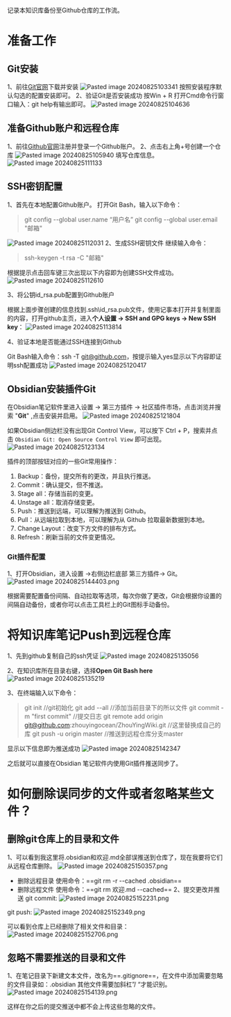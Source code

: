 
记录本知识库备份至Github仓库的工作流。

# 准备工作

## Git安装

1、前往[Git官网](https://git-scm.com/downloads)下载并安装
![Pasted image 20240825103341](https://zhouyingwiki-1329003762.cos.ap-guangzhou.myqcloud.com/wiki-pictures/Pasted%20image%2020240825103341.png)
按照安装程序默认勾选的配置安装即可。
2、验证Git是否安装成功
按Win + R 打开Cmd命令行窗口输入：git help有输出即可。
![Pasted image 20240825104636](https://zhouyingwiki-1329003762.cos.ap-guangzhou.myqcloud.com/wiki-pictures/Pasted%20image%2020240825104636.png)

## 准备Github账户和远程仓库

1、前往[Github官网](https://github.com/)注册并登录一个Github账户。
2、点击右上角+号创建一个仓库
![Pasted image 20240825105940](https://zhouyingwiki-1329003762.cos.ap-guangzhou.myqcloud.com/wiki-pictures/Pasted%20image%2020240825105940.png)
填写仓库信息。
![Pasted image 20240825111133](https://zhouyingwiki-1329003762.cos.ap-guangzhou.myqcloud.com/wiki-pictures/Pasted%20image%2020240825111133.png)

## SSH密钥配置

1、首先在本地配置Github账户。
打开Git Bash，输入以下命令：
>git config --global user.name “用户名”
>git config --global user.email "邮箱"

![Pasted image 20240825112031](https://zhouyingwiki-1329003762.cos.ap-guangzhou.myqcloud.com/wiki-pictures/Pasted%20image%2020240825112031.png)
2、生成SSH密钥文件
继续输入命令：
> ssh-keygen -t rsa -C "邮箱"

根据提示点击回车键三次出现以下内容即为创建SSH文件成功。
![Pasted image 20240825112610](https://zhouyingwiki-1329003762.cos.ap-guangzhou.myqcloud.com/wiki-pictures/Pasted%20image%2020240825112610.png)

3、将公钥id_rsa.pub配置到Github账户

根据上面步骤创建的信息找到.ssh\id_rsa.pub文件，使用记事本打开并复制里面的内容，打开github主页，进入**个人设置 -> SSH and GPG keys -> New SSH key**：
![Pasted image 20240825113814](https://zhouyingwiki-1329003762.cos.ap-guangzhou.myqcloud.com/wiki-pictures/Pasted%20image%2020240825113814.png)

4、验证本地是否能通过SSH连接到Github

Git Bash输入命令：ssh -T git@github.com，按提示输入yes显示以下内容即证明ssh配置成功
![Pasted image 20240825120417](https://zhouyingwiki-1329003762.cos.ap-guangzhou.myqcloud.com/wiki-pictures/Pasted%20image%2020240825120417.png)

## Obsidian安装插件Git

在Obsidian笔记软件里进入设置 -> 第三方插件 -> 社区插件市场，点击浏览并搜索 "**Git**" ,点击安装并启用。
![Pasted image 20240825121804](https://zhouyingwiki-1329003762.cos.ap-guangzhou.myqcloud.com/wiki-pictures/Pasted%20image%2020240825121804.png)

如果Obsidian侧边栏没有出现Git Control View，可以按下 Ctrl + P，搜索并点击 `Obsidian Git: Open Source Control View` 即可出现。
![Pasted image 20240825123134](https://zhouyingwiki-1329003762.cos.ap-guangzhou.myqcloud.com/wiki-pictures/Pasted%20image%2020240825123134.png)

插件的顶部按钮对应的一些Git常用操作：
1. Backup：备份，提交所有的更改，并且执行推送。
2. Commit：确认提交，但不推送。
3. Stage all：存储当前的变更。
4. Unstage all：取消存储变更。
5. Push：推送到远端，可以理解为推送到 Github。
6. Pull：从远端拉取到本地，可以理解为从 Github 拉取最新数据到本地。
7. Change Layout：改变下方文件的排布方式。
8. Refresh：刷新当前的文件变更情况。
### Git插件配置

1、打开Obsidian，进入设置 ->右侧边栏底部 第三方插件-> Git。
![Pasted image 20240825144403.png](https://zhouyingwiki-1329003762.cos.ap-guangzhou.myqcloud.com/wiki-pictures/Pasted%20image%2020240825144403.png)

根据需要配置备份间隔、自动拉取等选项，每次你做了更改，Git会根据你设置的间隔自动备份，或者你可以点击工具栏上的Git图标手动备份。
# 将知识库笔记Push到远程仓库

1、先到github复制自己的ssh凭证
![Pasted image 20240825135056](https://zhouyingwiki-1329003762.cos.ap-guangzhou.myqcloud.com/wiki-pictures/Pasted%20image%2020240825135056.png)

2、在知识库所在目录右键，选择**Open Git Bash here**
![Pasted image 20240825135219](https://zhouyingwiki-1329003762.cos.ap-guangzhou.myqcloud.com/wiki-pictures/Pasted%20image%2020240825135219.png)

3、在终端输入以下命令：

>git init  //git初始化
>git add --all //添加当前目录下的所以文件
>git commit -m "first commit" //提交日志
>git remote add origin git@github.com:zhouyingocean/ZhouYingWiki.git     //这里替换成自己的库
>git push -u origin master  //推送到远程仓库分支master

显示以下信息即为推送成功
![Pasted image 20240825142347](https://zhouyingwiki-1329003762.cos.ap-guangzhou.myqcloud.com/wiki-pictures/Pasted%20image%2020240825142347.png)

之后就可以直接在Obsidian 笔记软件内使用Git插件推送同步了。
# 如何删除误同步的文件或者忽略某些文件？

## 删除git仓库上的目录和文件

1、可以看到我这里将.obsidian和欢迎.md全部误推送到仓库了，现在我要将它们从远程仓库删除。
![Pasted image 20240825150357.png](https://zhouyingwiki-1329003762.cos.ap-guangzhou.myqcloud.com/wiki-pictures/Pasted%20image%2020240825150357.png)

- 删除远程目录
使用命令：==git rm -r --cached .obsidian==
- 删除远程文件
使用命令：==git rm 欢迎.md --cached==
2、提交更改并推送
git commit:
![Pasted image 20240825152231.png](https://zhouyingwiki-1329003762.cos.ap-guangzhou.myqcloud.com/wiki-pictures/Pasted%20image%2020240825152231.png)

git push:
![Pasted image 20240825152349.png](https://zhouyingwiki-1329003762.cos.ap-guangzhou.myqcloud.com/wiki-pictures/Pasted%20image%2020240825152349.png)

可以看到仓库上已经删除了相关文件和目录：
![Pasted image 20240825152706.png](https://zhouyingwiki-1329003762.cos.ap-guangzhou.myqcloud.com/wiki-pictures/Pasted%20image%2020240825152706.png)


## 忽略不需要推送的目录和文件

1、在笔记目录下新建文本文件，改名为==.gitignore==，在文件中添加需要忽略的文件目录如：.obsidian
其他文件需要加斜杠”/ “才能识别。
![Pasted image 20240825154139.png](https://zhouyingwiki-1329003762.cos.ap-guangzhou.myqcloud.com/wiki-pictures/Pasted%20image%2020240825154139.png)

这样在你之后的提交推送中都不会上传这些忽略的文件。